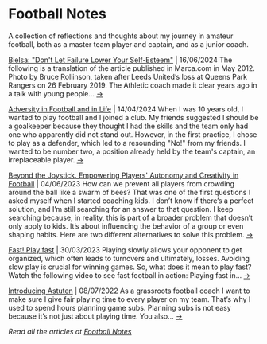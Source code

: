 # Football Notes

A collection of reflections and thoughts about my journey in amateur football, both as a master team player and captain, and as a junior coach.

[Bielsa: "Don't Let Failure Lower Your Self-Esteem"](https://en.allende.nz/football/bielsa-dont-let-failure-lower-your-self-esteem/) | 16/06/2024
The following is a translation of the article published in Marca.com in May 2012. Photo by Bruce Rollinson, taken after Leeds United’s loss at Queens Park Rangers on 26 February 2019. The Athletic coach made it clear years ago in a talk with young people... [→](https://en.allende.nz/football/bielsa-dont-let-failure-lower-your-self-esteem/)

[Adversity in Football and in Life](https://en.allende.nz/football/overcoming-adversity-in-football/) | 14/04/2024
When I was 10 years old, I wanted to play football and I joined a club. My friends suggested I should be a goalkeeper because they thought I had the skills and the team only had one who apparently did not stand out. However, in the first practice, I chose to play as a defender, which led to a resounding "No!" from my friends. I wanted to be number two, a position already held by the team's captain, an irreplaceable player. [→](https://en.allende.nz/football/overcoming-adversity-in-football/)

[Beyond the Joystick. Empowering Players' Autonomy and Creativity in Football](https://en.allende.nz/football/beyond-the-joystick-empowering-players-autonomy-and-creativity-in-football/) | 04/06/2023
How can we prevent all players from crowding around the ball like a swarm of bees? That was one of the first questions I asked myself when I started coaching kids. I don’t know if there’s a perfect solution, and I’m still searching for an answer to that question. I keep searching because, in reality, this is part of a broader problem that doesn’t only apply to kids. It’s about influencing the behavior of a group or even shaping habits. Here are two different alternatives to solve this problem. [→](https://en.allende.nz/football/beyond-the-joystick-empowering-players-autonomy-and-creativity-in-football/)

[Fast! Play fast](https://en.allende.nz/football/fast-play-fast/) | 30/03/2023
Playing slowly allows your opponent to get organized, which often leads to turnovers and ultimately, losses. Avoiding slow play is crucial for winning games. So, what does it mean to play fast? Watch the following video to see fast football in action: Playing fast in... [→](https://en.allende.nz/football/fast-play-fast/)

[Introducing Astuten](https://en.allende.nz/football/introducing-astuten/) | 08/07/2022
As a grassroots football coach I want to make sure I give fair playing time to every player on my team. That’s why I used to spend hours planning game subs. Planning subs is not easy because it’s not just about playing time. You also... [→](https://en.allende.nz/football/introducing-astuten/)

*Read all the articles at [Football Notes](https://en.allende.nz/football)*